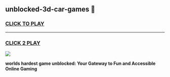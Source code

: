 
## unblocked-3d-car-games 👋
<h3>
<a href="https://premium.freeplayer.one?title=unblocked-3d-car-games&ref=14F">CLICK TO PLAY</a></h3>
<hr>

<h3>
<a href="https://premium.freeplayer.one?title=unblocked-3d-car-games&ref=14F">CLICK 2 PLAY</a>
  
</h3>

<a href="https://premium.freeplayer.one?title=unblocked-3d-car-games&ref=12F/"><img src="https://clearcache.store/games.png"></a>


**worlds hardest game unblocked: Your Gateway to Fun and Accessible Online Gaming**
